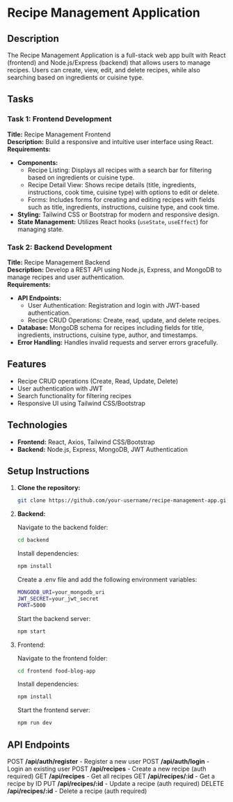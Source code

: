 # Recipe Management Application

## Description
The Recipe Management Application is a full-stack web app built with React (frontend) and Node.js/Express (backend) that allows users to manage recipes. Users can create, view, edit, and delete recipes, while also searching based on ingredients or cuisine type.

## Tasks
### Task 1: Frontend Development
**Title:** Recipe Management Frontend  
**Description:** Build a responsive and intuitive user interface using React.  
**Requirements:**
- **Components:**
  - Recipe Listing: Displays all recipes with a search bar for filtering based on ingredients or cuisine type.
  - Recipe Detail View: Shows recipe details (title, ingredients, instructions, cook time, cuisine type) with options to edit or delete.
  - Forms: Includes forms for creating and editing recipes with fields such as title, ingredients, instructions, cuisine type, and cook time.
- **Styling:** Tailwind CSS or Bootstrap for modern and responsive design.
- **State Management:** Utilizes React hooks (`useState`, `useEffect`) for managing state.
  
### Task 2: Backend Development
**Title:** Recipe Management Backend  
**Description:** Develop a REST API using Node.js, Express, and MongoDB to manage recipes and user authentication.  
**Requirements:**
- **API Endpoints:**
  - User Authentication: Registration and login with JWT-based authentication.
  - Recipe CRUD Operations: Create, read, update, and delete recipes.
- **Database:** MongoDB schema for recipes including fields for title, ingredients, instructions, cuisine type, author, and timestamps.
- **Error Handling:** Handles invalid requests and server errors gracefully.


## Features
- Recipe CRUD operations (Create, Read, Update, Delete)
- User authentication with JWT
- Search functionality for filtering recipes
- Responsive UI using Tailwind CSS/Bootstrap

## Technologies
- **Frontend:** React, Axios, Tailwind CSS/Bootstrap
- **Backend:** Node.js, Express, MongoDB, JWT Authentication

## Setup Instructions
1. **Clone the repository:**
   ```bash
   git clone https://github.com/your-username/recipe-management-app.git

2. **Backend:**
   
   Navigate to the backend folder:
     ```bash
     cd backend
     ```

   Install dependencies:
     ```bash
     npm install
     ```
    Create a .env file and add the following environment variables:
  
    ```bash
    MONGODB_URI=your_mongodb_uri
    JWT_SECRET=your_jwt_secret
    PORT=5000
    ```

    Start the backend server:
    ```bash
    npm start
    ```

3. Frontend:

    Navigate to the frontend folder:
     ```bash
     cd frontend food-blog-app
      ```
     
    Install dependencies:
     ```bash
     npm install
      ```

    Start the frontend server:
     ```bash
     npm run dev
     ```

## API Endpoints

  POST **/api/auth/register** - Register a new user
  POST **/api/auth/login** - Login an existing user
  POST **/api/recipes** - Create a new recipe (auth required)
  GET **/api/recipes** - Get all recipes
  GET **/api/recipes/:id** - Get a recipe by ID
  PUT **/api/recipes/:id** - Update a recipe (auth required)
  DELETE **/api/recipes/:id** - Delete a recipe (auth required)

     


